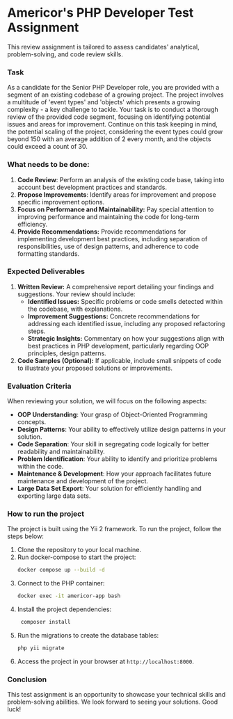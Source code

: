 # Americor's PHP Developer Test Assignment

This review assignment is tailored to assess candidates' analytical, problem-solving, and code review skills.

### Task

As a candidate for the Senior PHP Developer role, you are provided with a segment of an existing codebase of a growing project. The project involves a multitude of 'event types' and 'objects' which presents a growing complexity - a key challenge to tackle. Your task is to conduct a thorough review of the provided code segment, focusing on identifying potential issues and areas for improvement. Continue on this task keeping in mind, the potential scaling of the project, considering the event types could grow beyond 150 with an average addition of 2 every month, and the objects could exceed a count of 30.

### What needs to be done:

1. **Code Review**: Perform an analysis of the existing code base, taking into account best development practices and standards.
2. **Propose Improvements**: Identify areas for improvement and propose specific improvement options.
3. **Focus on Performance and Maintainability:** Pay special attention to improving performance and maintaining the code for long-term efficiency.
4. **Provide Recommendations:** Provide recommendations for implementing development best practices, including separation of responsibilities, use of design patterns, and adherence to code formatting standards.

### Expected Deliverables

1. **Written Review:** A comprehensive report detailing your findings and suggestions. Your review should include:
    - **Identified Issues:** Specific problems or code smells detected within the codebase, with explanations.
    - **Improvement Suggestions:** Concrete recommendations for addressing each identified issue, including any proposed refactoring steps.
    - **Strategic Insights:** Commentary on how your suggestions align with best practices in PHP development, particularly regarding OOP principles, design patterns.
2. **Code Samples (Optional):** If applicable, include small snippets of code to illustrate your proposed solutions or improvements.

### Evaluation Criteria

When reviewing your solution, we will focus on the following aspects:

- **OOP Understanding**: Your grasp of Object-Oriented Programming concepts.
- **Design Patterns**: Your ability to effectively utilize design patterns in your solution.
- **Code Separation**: Your skill in segregating code logically for better readability and maintainability.
- **Problem Identification**: Your ability to identify and prioritize problems within the code.
- **Maintenance & Development**: How your approach facilitates future maintenance and development of the project.
- **Large Data Set Export**: Your solution for efficiently handling and exporting large data sets.

### How to run the project

The project is built using the Yii 2 framework. To run the project, follow the steps below:

1. Clone the repository to your local machine.
2. Run docker-compose to start the project:
   ```bash
   docker compose up --build -d
   ```
3. Connect to the PHP container:
   ```bash
   docker exec -it americor-app bash
   ```
4. Install the project dependencies:
   ```bash
    composer install
   ```
5. Run the migrations to create the database tables:
   ```bash
   php yii migrate
   ```
6. Access the project in your browser at `http://localhost:8000`.

### Conclusion

This test assignment is an opportunity to showcase your technical skills and problem-solving abilities. We look forward to seeing your solutions. Good luck!
